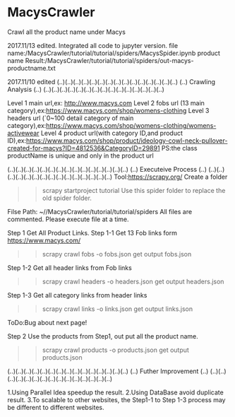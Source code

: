 # MacysCrawler
Crawl all the product name under Macys


2017.11/13 edited.
Integrated all code to jupyter version.
file name:/MacysCrawler/tutorial/tutorial/spiders/MacysSpider.ipynb
product name Result:/MacysCrawler/tutorial/tutorial/spiders/out-macys-productname.txt

2017.11/10 edited
(..)(..)(..)(..)(..)(..)(..)(..)(..)(..)(..)(..)(..)(..)(..)
(..)             Crawling Analysis                      (..)
(..)(..)(..)(..)(..)(..)(..)(..)(..)(..)(..)(..)(..)(..)(..)

Level 1  main url,ex: http://www.macys.com
Level 2  fobs url (13 main category),ex:https://www.macys.com/shop/womens-clothing 
Level 3  headers url (`0~100 detail category of main category),ex:https://www.macys.com/shop/womens-clothing/womens-activewear
Level 4  product url(with category ID,and product ID),ex:https://www.macys.com/shop/product/ideology-cowl-neck-pullover-created-for-macys?ID=4812536&CategoryID=29891
PS:the class productName is unique and only in the product url

(..)(..)(..)(..)(..)(..)(..)(..)(..)(..)(..)(..)(..)(..)(..)
(..)              Executeive Process                    (..)
(..)(..)(..)(..)(..)(..)(..)(..)(..)(..)(..)(..)(..)(..)(..)
Tool:https://scrapy.org/
Create a folder
>> scrapy startproject tutorial
Use this spider folder to replace the old spider folder.

Filse Path: ~//MacysCrawler/tutorial/tutorial/spiders
All files are commented.
Please execute file at a time.

Step 1    Get All Product Links.
Step 1-1  Get 13 Fob links form https://www.macys.com/
>> scrapy crawl fobs -o fobs.json
get output fobs.json

Step 1-2  Get all header links from Fob links
>> scrapy crawl headers -o headers.json
get output headers.json

Step 1-3  Get all category links from header links 
>> scrapy crawl links -o links.json
get output links.json

ToDo:Bug about next page!

Step 2    Use the products from Step1, out put all the product name.
>> scrapy crawl products -o products.json
get output products.json

(..)(..)(..)(..)(..)(..)(..)(..)(..)(..)(..)(..)(..)(..)(..)
(..)              Futher Improvement                    (..)
(..)(..)(..)(..)(..)(..)(..)(..)(..)(..)(..)(..)(..)(..)(..)

1.Using Parallel Idea speedup the result.
2.Using DataBase avoid duplicate result.
3.To scalable to other websites, the Step1-1 to Step 1-3 process may be different to different websites.
